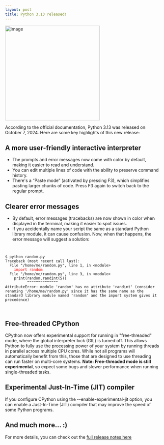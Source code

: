 ```yaml
---
layout: post
title: Python 3.13 released!
---
```



<div class="centered-image">
  <img width="308" alt="image" src="https://github.com/user-attachments/assets/308b8ca8-b7b3-4482-b995-7c694cc0e9f2">
</div>

According to the official documentation, Python 3.13 was released on October 7, 2024.
Here are some key highlights of this new release:

## A more user-friendly interactive interpreter
* The prompts and error messages now come with color by default, making it easier to read and understand.
* You can edit multiple lines of code with the ability to preserve command history.
* There's a “Paste mode” (activated by pressing F3), which simplifies pasting larger chunks of code. Press F3 again to switch back to the regular prompt.

## Clearer error messages
* By default, error messages (tracebacks) are now shown in color when displayed in the terminal, making it easier to spot issues.
* If you accidentally name your script the same as a standard Python library module, it can cause confusion. Now, when that happens, the error message will suggest a solution:
<div class="code-container" style="overflow-x: auto;">
  <pre><code class="language-python">
$ python random.py
Traceback (most recent call last):
  File "/home/me/random.py", line 1, in &lt;module&gt;
    <span style="color: red;">import random</span>
  File "/home/me/random.py", line 3, in &lt;module&gt;
    print(random.randint(5))
          ^^^^^^^^^^^^^^
AttributeError: module 'random' has no attribute 'randint' (consider renaming '/home/me/random.py' since it has the same name as the standard library module named 'random' and the import system gives it precedence)
  </code></pre>
</div>

## Free-threaded CPython
CPython now offers experimental support for running in "free-threaded" mode, where the global interpreter lock (GIL) is turned off. 
This allows Python to fully use the processing power of your system by running threads in parallel across multiple CPU cores. While not all programs will automatically benefit from this, those that are designed to use threading can run faster on multi-core systems. **Note: Free-threaded mode is still experimental**, so expect some bugs and slower performance when running single-threaded tasks.

## Experimental Just-In-Time (JIT) compiler
If you configure CPython using the --enable-experimental-jit option, you can enable a Just-In-Time (JIT) compiler that may improve the speed of some Python programs.

## And much more... :)
For more details, you can check out the [full release notes here](https://docs.python.org/3/whatsnew/3.13.html#what-s-new-in-python-3-13)
